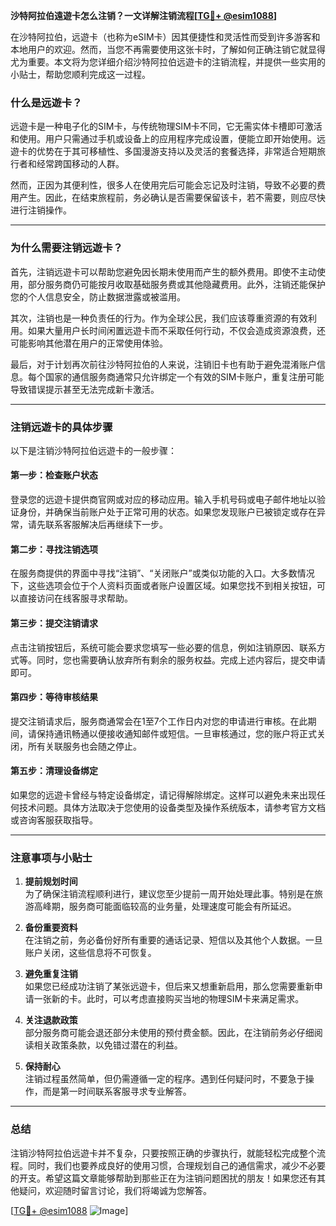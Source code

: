 **沙特阿拉伯遠遊卡怎么注销？一文详解注销流程[[TG💪+ @esim1088](https://t.me/s/esim1088)]**

在沙特阿拉伯，远遊卡（也称为eSIM卡）因其便捷性和灵活性而受到许多游客和本地用户的欢迎。然而，当您不再需要使用这张卡时，了解如何正确注销它就显得尤为重要。本文将为您详细介绍沙特阿拉伯远遊卡的注销流程，并提供一些实用的小贴士，帮助您顺利完成这一过程。

### **什么是远遊卡？**

远遊卡是一种电子化的SIM卡，与传统物理SIM卡不同，它无需实体卡槽即可激活和使用。用户只需通过手机或设备上的应用程序完成设置，便能立即开始使用。远遊卡的优势在于其可移植性、多国漫游支持以及灵活的套餐选择，非常适合短期旅行者和经常跨国移动的人群。

然而，正因为其便利性，很多人在使用完后可能会忘记及时注销，导致不必要的费用产生。因此，在结束旅程前，务必确认是否需要保留该卡，若不需要，则应尽快进行注销操作。

---

### **为什么需要注销远遊卡？**

首先，注销远遊卡可以帮助您避免因长期未使用而产生的额外费用。即使不主动使用，部分服务商仍可能按月收取基础服务费或其他隐藏费用。此外，注销还能保护您的个人信息安全，防止数据泄露或被滥用。

其次，注销也是一种负责任的行为。作为全球公民，我们应该尊重资源的有效利用。如果大量用户长时间闲置远遊卡而不采取任何行动，不仅会造成资源浪费，还可能影响其他潜在用户的正常使用体验。

最后，对于计划再次前往沙特阿拉伯的人来说，注销旧卡也有助于避免混淆账户信息。每个国家的通信服务商通常只允许绑定一个有效的SIM卡账户，重复注册可能导致错误提示甚至无法完成新卡激活。

---

### **注销远遊卡的具体步骤**

以下是注销沙特阿拉伯远遊卡的一般步骤：

#### **第一步：检查账户状态**
登录您的远遊卡提供商官网或对应的移动应用。输入手机号码或电子邮件地址以验证身份，并确保当前账户处于正常可用的状态。如果您发现账户已被锁定或存在异常，请先联系客服解决后再继续下一步。

#### **第二步：寻找注销选项**
在服务商提供的界面中寻找“注销”、“关闭账户”或类似功能的入口。大多数情况下，这些选项会位于个人资料页面或者账户设置区域。如果您找不到相关按钮，可以直接访问在线客服寻求帮助。

#### **第三步：提交注销请求**
点击注销按钮后，系统可能会要求您填写一些必要的信息，例如注销原因、联系方式等。同时，您也需要确认放弃所有剩余的服务权益。完成上述内容后，提交申请即可。

#### **第四步：等待审核结果**
提交注销请求后，服务商通常会在1至7个工作日内对您的申请进行审核。在此期间，请保持通讯畅通以便接收通知邮件或短信。一旦审核通过，您的账户将正式关闭，所有关联服务也会随之停止。

#### **第五步：清理设备绑定**
如果您的远遊卡曾经与特定设备绑定，请记得解除绑定。这样可以避免未来出现任何技术问题。具体方法取决于您使用的设备类型及操作系统版本，请参考官方文档或咨询客服获取指导。

---

### **注意事项与小贴士**

1. **提前规划时间**  
   为了确保注销流程顺利进行，建议您至少提前一周开始处理此事。特别是在旅游高峰期，服务商可能面临较高的业务量，处理速度可能会有所延迟。

2. **备份重要资料**  
   在注销之前，务必备份好所有重要的通话记录、短信以及其他个人数据。一旦账户关闭，这些信息将不可恢复。

3. **避免重复注销**  
   如果您已经成功注销了某张远遊卡，但后来又想重新启用，那么您需要重新申请一张新的卡。此时，可以考虑直接购买当地的物理SIM卡来满足需求。

4. **关注退款政策**  
   部分服务商可能会退还部分未使用的预付费金额。因此，在注销前务必仔细阅读相关政策条款，以免错过潜在的利益。

5. **保持耐心**  
   注销过程虽然简单，但仍需遵循一定的程序。遇到任何疑问时，不要急于操作，而是第一时间联系客服寻求专业解答。

---

### **总结**

注销沙特阿拉伯远遊卡并不复杂，只要按照正确的步骤执行，就能轻松完成整个流程。同时，我们也要养成良好的使用习惯，合理规划自己的通信需求，减少不必要的开支。希望这篇文章能够帮助到那些正在为注销问题困扰的朋友！如果您还有其他疑问，欢迎随时留言讨论，我们将竭诚为您解答。

[[TG💪+ @esim1088](https://t.me/s/esim1088) ![Image](https://i.postimg.cc/4NQfJmqS/Snipaste-2025-05-13-00-14-12.png)]
